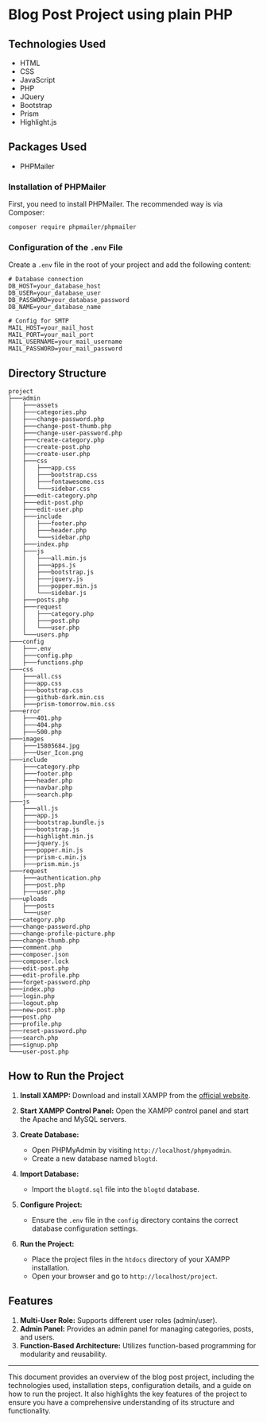 # Blog Post Project using plain PHP

## Technologies Used

- HTML
- CSS
- JavaScript
- PHP
- JQuery
- Bootstrap
- Prism
- Highlight.js

## Packages Used

- PHPMailer

### Installation of PHPMailer

First, you need to install PHPMailer. The recommended way is via Composer:

```bash
composer require phpmailer/phpmailer
```

### Configuration of the `.env` File

Create a `.env` file in the root of your project and add the following content:

```
# Database connection
DB_HOST=your_database_host
DB_USER=your_database_user
DB_PASSWORD=your_database_password
DB_NAME=your_database_name

# Config for SMTP
MAIL_HOST=your_mail_host
MAIL_PORT=your_mail_port
MAIL_USERNAME=your_mail_username
MAIL_PASSWORD=your_mail_password
```

## Directory Structure

```
project
├───admin
│   ├───assets
│   ├───categories.php
│   ├───change-password.php
│   ├───change-post-thumb.php
│   ├───change-user-password.php
│   ├───create-category.php
│   ├───create-post.php
│   ├───create-user.php
│   ├───css
│   │   ├───app.css
│   │   ├───bootstrap.css
│   │   ├───fontawesome.css
│   │   └───sidebar.css
│   ├───edit-category.php
│   ├───edit-post.php
│   ├───edit-user.php
│   ├───include
│   │   ├───footer.php
│   │   ├───header.php
│   │   └───sidebar.php
│   ├───index.php
│   ├───js
│   │   ├───all.min.js
│   │   ├───apps.js
│   │   ├───bootstrap.js
│   │   ├───jquery.js
│   │   ├───popper.min.js
│   │   └───sidebar.js
│   ├───posts.php
│   ├───request
│   │   ├───category.php
│   │   ├───post.php
│   │   └───user.php
│   └───users.php
├───config
│   ├───.env
│   ├───config.php
│   ├───functions.php
├───css
│   ├───all.css
│   ├───app.css
│   ├───bootstrap.css
│   ├───github-dark.min.css
│   ├───prism-tomorrow.min.css
├───error
│   ├───401.php
│   ├───404.php
│   ├───500.php
├───images
│   ├───15805684.jpg
│   ├───User_Icon.png
├───include
│   ├───category.php
│   ├───footer.php
│   ├───header.php
│   ├───navbar.php
│   ├───search.php
├───js
│   ├───all.js
│   ├───app.js
│   ├───bootstrap.bundle.js
│   ├───bootstrap.js
│   ├───highlight.min.js
│   ├───jquery.js
│   ├───popper.min.js
│   ├───prism-c.min.js
│   ├───prism.min.js
├───request
│   ├───authentication.php
│   ├───post.php
│   ├───user.php
├───uploads
│   ├───posts
│   └───user
├───category.php
├───change-password.php
├───change-profile-picture.php
├───change-thumb.php
├───comment.php
├───composer.json
├───composer.lock
├───edit-post.php
├───edit-profile.php
├───forget-password.php
├───index.php
├───login.php
├───logout.php
├───new-post.php
├───post.php
├───profile.php
├───reset-password.php
├───search.php
├───signup.php
└───user-post.php
```

## How to Run the Project

1. **Install XAMPP:** Download and install XAMPP from the [official website](https://www.apachefriends.org/index.html).

2. **Start XAMPP Control Panel:** Open the XAMPP control panel and start the Apache and MySQL servers.

3. **Create Database:**
   - Open PHPMyAdmin by visiting `http://localhost/phpmyadmin`.
   - Create a new database named `blogtd`.

4. **Import Database:**
   - Import the `blogtd.sql` file into the `blogtd` database.

5. **Configure Project:**
   - Ensure the `.env` file in the `config` directory contains the correct database configuration settings.

6. **Run the Project:**
   - Place the project files in the `htdocs` directory of your XAMPP installation.
   - Open your browser and go to `http://localhost/project`.

## Features

1. **Multi-User Role:** Supports different user roles (admin/user).
2. **Admin Panel:** Provides an admin panel for managing categories, posts, and users.
3. **Function-Based Architecture:** Utilizes function-based programming for modularity and reusability.

---

This document provides an overview of the blog post project, including the technologies used, installation steps, configuration details, and a guide on how to run the project. It also highlights the key features of the project to ensure you have a comprehensive understanding of its structure and functionality.